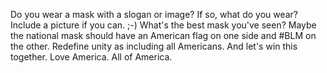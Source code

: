 Do you wear a mask with a slogan or image?   If so, what do you wear? Include a picture if you can. ;-)  What's the best mask you've seen? Maybe the national mask should have an American flag on one side and #BLM on the other. Redefine unity as including all Americans. And let's win this together. Love America. All of America.
